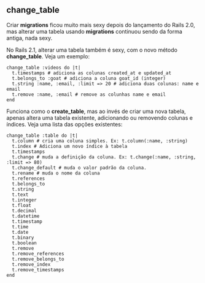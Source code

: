 ## change\_table

Criar **migrations** ficou muito mais sexy depois do lançamento do Rails 2.0, mas alterar uma tabela usando **migrations** continuou sendo da forma antiga, nada sexy.

No Rails 2.1, alterar uma tabela também é sexy, com o novo método **change\_table**. Veja um exemplo:

	change_table :videos do |t|
	  t.timestamps # adiciona as colunas created_at e updated_at
	  t.belongs_to :goat # adiciona a coluna goat_id (integer)
	  t.string :name, :email, :limit => 20 # adiciona duas colunas: name e email
	  t.remove :name, :email # remove as colunhas name e email
	end

Funciona como o **create\_table**, mas ao invés de criar uma nova tabela, apenas altera uma tabela existente, adicionando ou removendo colunas e índices. Veja uma lista das opções existentes:

	change_table :table do |t|
	  t.column # cria uma coluna simples. Ex: t.column(:name, :string)
	  t.index # Adiciona um novo índice à tabela
	  t.timestamps
	  t.change # muda a definição da coluna. Ex: t.change(:name, :string, :limit => 80)
	  t.change_default # muda o valor padrão da coluna.
	  t.rename # muda o nome da coluna
	  t.references
	  t.belongs_to
	  t.string
	  t.text
	  t.integer
	  t.float
	  t.decimal
	  t.datetime
	  t.timestamp
	  t.time
	  t.date
	  t.binary
	  t.boolean
	  t.remove
	  t.remove_references
	  t.remove_belongs_to
	  t.remove_index
	  t.remove_timestamps
	end
